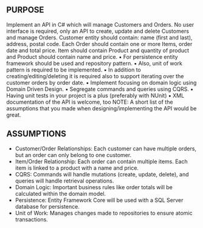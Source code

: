 ﻿PURPOSE
----------
Implement an API in C# which will manage Customers and Orders. No user interface is required, only an
API to create, update and delete Customers and manage Orders. Customer entity should contain: name
(first and last), address, postal code. Each Order should contain one or more Items, order date and total
price. Item should contain Product and quantity of product and Product should contain name and price.
▪ For persistence entity framework should be used and repository pattern.
▪ Also, unit of work pattern is required to be implemented.
▪ In addition to creating/editing/deleting it is required also to support iterating over the customer
orders by order date.
▪ Implement focusing on domain logic using Domain Driven Design.
▪ Segregate commands and queries using CQRS.
▪ Having unit tests in your project is a plus (preferably with NUnit)
▪ XML documentation of the API is welcome, too
NOTE: A short list of the assumptions that you made when designing/implementing the API would be
great.



ASSUMPTIONS
------------------
- Customer/Order Relationships: Each customer can have multiple orders, but an order can only belong to one customer.
- Item/Order Relationship: Each order can contain multiple items. Each item is linked to a product with a name and price.
- CQRS: Commands will handle mutations (create, update, delete), and queries will handle retrieval operations.
- Domain Logic: Important business rules like order totals will be calculated within the domain model.
- Persistence: Entity Framework Core will be used with a SQL Server database for persistence.
- Unit of Work: Manages changes made to repositories to ensure atomic transactions.


